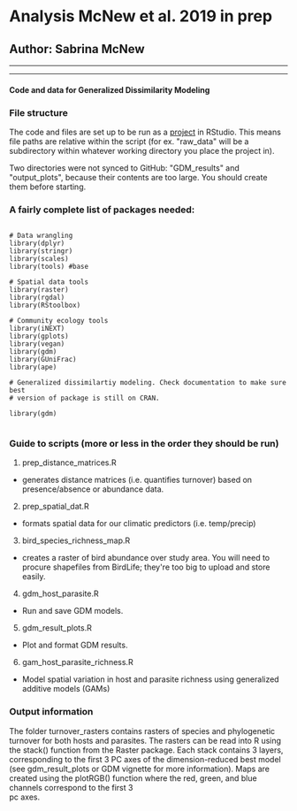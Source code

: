 # Analysis McNew et al. 2019 in prep
## Author: Sabrina McNew
***
***
#### Code and data for Generalized Dissimilarity Modeling 

### File structure 
The code and files are set up to be run as a [project](https://r4ds.had.co.nz/workflow-projects.html)
in RStudio. This means file paths are relative within the script (for ex. "raw_data" will be a subdirectory within 
whatever working directory you place the project in).  

Two directories were not synced to GitHub: "GDM_results" and "output_plots", because their contents are 
too large. You should create them before starting. 

### A fairly complete list of packages needed: 
```

# Data wrangling 
library(dplyr) 
library(stringr) 
library(scales) 
library(tools) #base 

# Spatial data tools 
library(raster) 
library(rgdal)
library(RStoolbox) 

# Community ecology tools  
library(iNEXT) 
library(gplots)
library(vegan)
library(gdm)
library(GUniFrac)
library(ape)

# Generalized dissimilartiy modeling. Check documentation to make sure best 
# version of package is still on CRAN.

library(gdm) 


```
### Guide to scripts (more or less in the order they should be run)

1. prep_distance_matrices.R
+ generates distance matrices (i.e. quantifies turnover) based on presence/absence or abundance data.
2. prep_spatial_dat.R
  + formats spatial data for our climatic predictors (i.e. temp/precip)
3. bird_species_richness_map.R  
  + creates a raster of bird abundance over study area. You will need to procure
shapefiles from BirdLife; they're too big to upload and store easily.   
4. gdm_host_parasite.R
  + Run and save GDM models.  
5. gdm_result_plots.R
  + Plot and format GDM results.  
6. gam_host_parasite_richness.R 
+ Model spatial variation in host and parasite richness using generalized additive models (GAMs)

### Output information
The folder turnover_rasters contains rasters of species and phylogenetic turnover
for both hosts and parasites. The rasters can be read into R using the stack()
function from the Raster package. Each stack contains 3 layers, corresponding
to the first 3 PC axes of the dimension-reduced best model (see gdm_result_plots
or GDM vignette for more information). Maps are created using the plotRGB()
function where the red, green, and blue channels correspond to the first 3  
pc axes. 